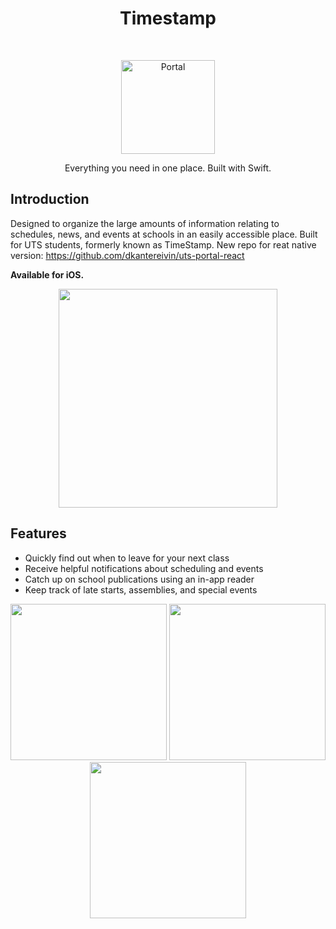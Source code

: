 <h1 align="center"> Timestamp </h1> <br>
<p align="center">
    <img alt="Portal" title="Portal" src="https://i.imgur.com/lVF6dK8.png" width="150">
</p>

<p align="center">
  Everything you need in one place. Built with Swift.
</p>

## Introduction

Designed to organize the large amounts of information relating to schedules, news, and events at schools in an easily accessible place. Built for UTS students, formerly known as TimeStamp. New repo for reat native version: https://github.com/dkantereivin/uts-portal-react

**Available for iOS.**

<p align="center">
  <img src = "https://i.imgur.com/waePluE.png" width=350>
</p>

## Features

* Quickly find out when to leave for your next class
* Receive helpful notifications about scheduling and events
* Catch up on school publications using an in-app reader
* Keep track of late starts, assemblies, and special events

<p align="center">
  <img src="https://i.imgur.com/jiQ3VVF.png" width="250" />
  <img src="https://i.imgur.com/JMQqZUU.png" width="250" /> 
  <img src="https://i.imgur.com/LmS5Q3x.png" width="250" />
</p>


